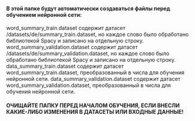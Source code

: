 #### В этой папке будут автоматически создаваться файлы перед обучением нейронной сети:

word_summary_train.dataset содержит датасет /datasets/de/summary_train.dataset, но каждое слово было обработано библиотекой Spacy и записано на отдельную строку.
word_summary_validation.dataset содержит датасет /datasets/de/summary_validation.dataset, но каждое слово было обработано библиотекой Spacy и записано на отдельную
строку.
data_summary_train.dataset содержит датасет word_summary_train.dataset, преобразованный в числа для обучения нейронной сети.
data_summary_validation.dataset содержит датасет word_summary_validation.dataset, преобразованный в числа для обучения нейронной сети.

#### ОЧИЩАЙТЕ ПАПКУ ПЕРЕД НАЧАЛОМ ОБУЧЕНИЯ, ЕСЛИ ВНЕСЛИ КАКИЕ-ЛИБО ИЗМЕНЕНИЯ В ДАТАСЕТЫ ИЛИ ВХОДНЫЕ ДАННЫЕ!
